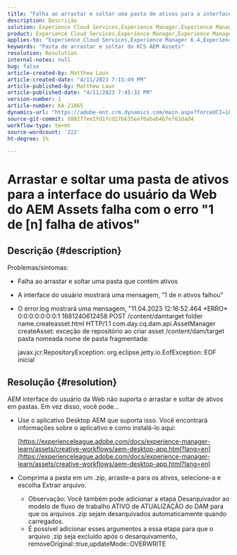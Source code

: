 ```yaml
---
title: "Falha ao arrastar e soltar uma pasta de ativos para a interface do usuário da Web do AEM Assets com o erro, \"1 de n ativos falhou\""
description: Descrição
solution: Experience Cloud Services,Experience Manager,Experience Manager as a Cloud Service
product: Experience Cloud Services,Experience Manager,Experience Manager as a Cloud Service
applies-to: "Experience Cloud Services,Experience Manager 6.4,Experience Manager Assets,Experience Manager as a Cloud Service,Experience Manager 6.5"
keywords: "Pasta de arrastar e soltar do KCS AEM Assets"
resolution: Resolution
internal-notes: null
bug: false
article-created-by: Matthew Laun
article-created-date: "4/11/2023 7:15:49 PM"
article-published-by: Matthew Laun
article-published-date: "4/11/2023 7:45:32 PM"
version-number: 1
article-number: KA-21865
dynamics-url: "https://adobe-ent.crm.dynamics.com/main.aspx?forceUCI=1&pagetype=entityrecord&etn=knowledgearticle&id=041e8741-9dd8-ed11-a7c7-6045bd0067ea"
source-git-commit: d80277ee1fd1fcd27b635eef0abab4b7ef63dad4
workflow-type: tm+mt
source-wordcount: '222'
ht-degree: 1%

---
```


# Arrastar e soltar uma pasta de ativos para a interface do usuário da Web do AEM Assets falha com o erro &quot;1 de [n] falha de ativos&quot;

## Descrição {#description}

Problemas/sintomas:<br>
- Falha ao arrastar e soltar uma pasta que contém ativos
- A interface do usuário mostrará uma mensagem, &quot;1 de n ativos falhou&quot;
- O error.log mostrará uma mensagem, &quot;11.04.2023 12:16:52.464 \*ERRO\* 0:0:0:0:0:0:0:1 1681240612458 POST /content/damtarget folder name.createasset.html HTTP/1.1 com.day.cq.dam.api.AssetManager createAsset: exceção de repositório ao criar asset /content/dam/target pasta nomeada nome de pasta fragmentada: 

   javax.jcr.RepositoryException: org.eclipse.jetty.io.EofException: EOF inicial



## Resolução {#resolution}


AEM interface do usuário da Web não suporta o arrastar e soltar de ativos em pastas. Em vez disso, você pode...

- Use o aplicativo Desktop AEM que suporta isso. Você encontrará informações sobre o aplicativo e como instalá-lo aqui:

   [https://experienceleague.adobe.com/docs/experience-manager-learn/assets/creative-workflows/aem-desktop-app.html?lang=en](https://experienceleague.adobe.com/docs/experience-manager-learn/assets/creative-workflows/aem-desktop-app.html?lang=en)
- Comprima a pasta em um .zip, arraste-a para os ativos, selecione-a e escolha Extrair arquivo. 
   - Observação: Você também pode adicionar a etapa Desarquivador ao modelo de fluxo de trabalho ATIVO de ATUALIZAÇÃO do DAM para que os arquivos .zip sejam desarquivados automaticamente quando carregados.
   - É possível adicionar esses argumentos a essa etapa para que o arquivo .zip seja excluído após o desarquivamento, removeOriginal::true,updateMode::OVERWRITE

